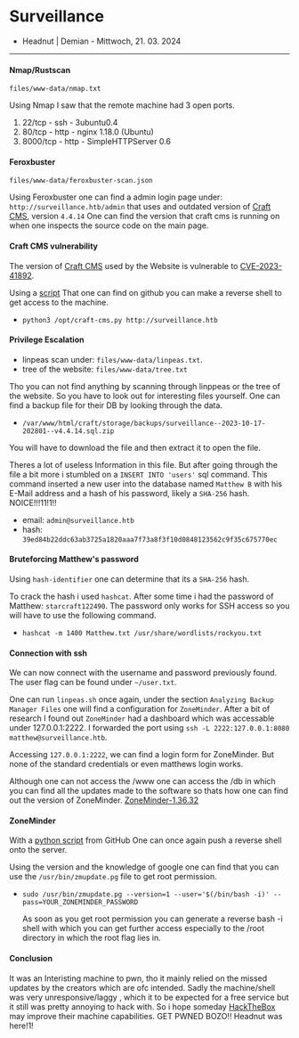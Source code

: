 # Surveillance

- Headnut | Demian - Mittwoch, 21. 03. 2024

----

#### Nmap/Rustscan
`files/www-data/nmap.txt`

Using Nmap I saw that the remote machine had 3 open ports.
1. 22/tcp - ssh - 3ubuntu0.4
2. 80/tcp - http - nginx 1.18.0 (Ubuntu)
3. 8000/tcp - http - SimpleHTTPServer 0.6

#### Feroxbuster
`files/www-data/feroxbuster-scan.json`

Using Feroxbuster one can find a admin login page under: `http://surveillance.htb/admin` that uses and outdated version of [Craft CMS](https://craftcms.com), version `4.4.14`
One can find the version that craft cms is running on when one inspects the source code on the main page.

#### Craft CMS vulnerability
The version of [Craft CMS](https://craftcms.com) used by the Website is vulnerable to [CVE-2023-41892]("https://www.cvedetails.com/cve/CVE-2023-41892/").

Using a [script](https://gist.github.com/gmh5225/8fad5f02c2cf0334249614eb80cbf4ce)  That one can find on github you can make a reverse shell to get access to the machine.
- `python3 /opt/craft-cms.py http://surveillance.htb`

#### Privilege Escalation
- linpeas scan under: `files/www-data/linpeas.txt`.
- tree of the website: `files/www-data/tree.txt`

Tho you can not find anything by scanning through linppeas or the tree of the website. So you have to look out for interesting files yourself. One can find a backup file for their DB by looking through the data.
- `/var/www/html/craft/storage/backups/surveillance--2023-10-17-202801--v4.4.14.sql.zip`

You will have to download the file and then extract it to open the file.

Theres a lot of useless Information in this file. But after going through the file a bit more i stumbled on a `INSERT INTO 'users'` sql command. This command inserted a new user into the database named `Matthew B` with his E-Mail address and a hash of his password, likely a `SHA-256` hash. NOICE!!!11!1!!

- email: `admin@surveillance.htb`
- hash: `39ed84b22ddc63ab3725a1820aaa7f73a8f3f10d0848123562c9f35c675770ec`

#### Bruteforcing Matthew's password
Using `hash-identifier` one can determine that its a `SHA-256` hash.

To crack the hash i used `hashcat`. After some time i had the password of Matthew: `starcraft122490`. The password only works for SSH access so you will have to use the following command.
- `hashcat -m 1400 Matthew.txt /usr/share/wordlists/rockyou.txt`

#### Connection with ssh
We can now connect with the username and password previously found. The user flag can be found under `~/user.txt`.

One can run `linpeas.sh` once again, under the section `Analyzing Backup Manager Files` one will find a configuration for `ZoneMinder`. After a bit of research I found out `ZoneMinder` had a dashboard which was accessable under 127.0.0.1:2222. I forwarded the port using `ssh -L 2222:127.0.0.1:8080 matthew@surveillance.htb`.

Accessing `127.0.0.1:2222`, we can find a login form for ZoneMinder. But none of the standard credentials or even matthews login works.

Although one can not access the /www one can access the /db in which you can find all the updates made to the software so thats how one can find out the version of ZoneMinder. [ZoneMinder-1.36.32]("https://github.com/ZoneMinder/zoneminder/releases/tag/1.36.32")

#### ZoneMinder
With a [python script](https://github.com/rvizx/CVE-2023-26035) from GitHub One can once again push a reverse shell onto the server.

Using the version and the knowledge of google one can find that you can use the `/usr/bin/zmupdate.pg` file to get root permission.
- `sudo /usr/bin/zmupdate.pg --version=1 --user='$(/bin/bash -i)' --pass=YOUR_ZONEMINDER_PASSWORD`

  As soon as you get root permission you can generate a reverse bash -i shell with which you can get further access especially to the /root directory in which the root flag lies in.

#### Conclusion
It was an Interisting machine to pwn, tho it mainly relied on the missed updates by the creators which are ofc intended. Sadly the machine/shell was very unresponsive/laggy , which it to be expected for a free service but it still was pretty annoying to hack with. So i hope someday [HackTheBox](https://app.hackthebox.com) may improve their machine capabilities. GET PWNED BOZO!! Headnut was here!1!

